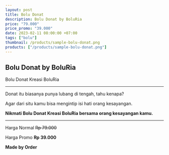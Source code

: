 ```yaml
---
layout: post
title: Bolu Donat
description: Bolu Donat by BoluRia
price: "79.000"
price_promo: "39.000"
date: 2023-02-11 08:00:00 +07:00
tags: ["bolu"]
thumbnail: /products/sample-bolu-donat.png
products: ["/products/sample-bolu-donat.png"]
---
```


## Bolu Donat by BoluRia ##

Bolu Donat Kreasi BoluRia

---

Donat itu biasanya punya lubang di tengah, tahu kenapa?

Agar dari situ kamu bisa mengintip isi hati orang kesayangan.

**Nikmati Bolu Donat Kreasi BoluRia bersama orang kesayangan kamu.**

---

Harga Normal ~~Rp 79.000~~

Harga Promo **Rp 39.000**

**Made by Order**
